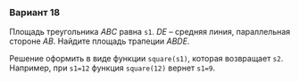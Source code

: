 ### Вариант 18

Площадь треугольника _ABC_ равна `s1`. _DE_ – средняя линия, параллельная стороне _AB_. Найдите площадь трапеции _ABDE_.

Решение оформить в виде функции `square(s1)`, которая возвращает `s2`.  
Например, при `s1=12` функция `square(12)` вернет `s1=9`.
